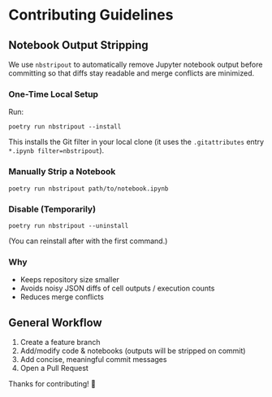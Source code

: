# Contributing Guidelines

## Notebook Output Stripping

We use `nbstripout` to automatically remove Jupyter notebook output before committing so that diffs stay readable and merge conflicts are minimized.

### One-Time Local Setup

Run:

```
poetry run nbstripout --install
```

This installs the Git filter in your local clone (it uses the `.gitattributes` entry `*.ipynb filter=nbstripout`).

### Manually Strip a Notebook

```
poetry run nbstripout path/to/notebook.ipynb
```

### Disable (Temporarily)

```
poetry run nbstripout --uninstall
```

(You can reinstall after with the first command.)

### Why

-   Keeps repository size smaller
-   Avoids noisy JSON diffs of cell outputs / execution counts
-   Reduces merge conflicts

## General Workflow

1. Create a feature branch
2. Add/modify code & notebooks (outputs will be stripped on commit)
3. Add concise, meaningful commit messages
4. Open a Pull Request

Thanks for contributing! 🎉
